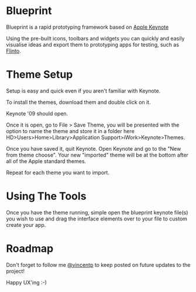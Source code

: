 Blueprint
=========

Blueprint is a rapid prototyping framework based on [Apple Keynote](http://www.apple.com/uk/iwork/keynote/)

Using the pre-built icons, toolbars and widgets you can quickly and easily visualise ideas and export them to prototyping apps for testing, such as [Flinto](https://www.flinto.com).

Theme Setup
=========

Setup is easy and quick even if you aren't familiar with Keynote.

To install the themes, download them and double click on it. 

Keynote '09 should open.

Once it is open, go to File > Save Theme, you will be presented with the option to name the theme and store it in a folder here HD>Users>Home>Library>Application Support>iWork>Keynote>Themes.

Once you have saved it, quit Keynote. Open Keynote and go to the "New from theme choose". Your new "imported" theme will be at the bottom after all of the Apple standard themes.

Repeat for each theme you want to import.

Using The Tools
=========
Once you have the theme running, simple open the blueprint keynote file(s) you wish to use and drag the interface elements over to your file to custom create your app.

Roadmap
=========
Don't forget to follow me [@vincentp](http://www.twitter.com/vincentp) to keep posted on future updates to the project!

Happy UX'ing :-)
